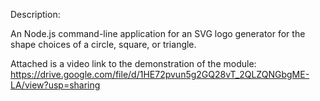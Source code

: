 
Description:

An Node.js command-line application for an SVG logo generator for the shape choices of a circle, square, or triangle. 


Attached is a video link to the demonstration of the module: 
https://drive.google.com/file/d/1HE72pvun5g2GQ28vT_2QLZQNGbgME-LA/view?usp=sharing


```


